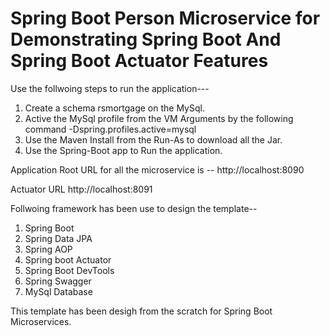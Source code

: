 # Spring Boot Person Microservice for Demonstrating Spring Boot And Spring Boot Actuator Features


Use the follwoing steps to run the application---

1) Create a schema rsmortgage on the MySql.
2) Active the MySql profile from the VM Arguments by the following command
   -Dspring.profiles.active=mysql
3) Use the Maven Install from the Run-As to download all the Jar.
4) Use the Spring-Boot app to Run the application.

Application Root URL for all the microservice is --
http://localhost:8090

Actuator URL
http://localhost:8091


Follwoing framework has been use to design the template--

1) Spring Boot
2) Spring Data JPA
3) Spring AOP
4) Spring boot Actuator
5) Spring Boot DevTools
6) Spring Swagger
7) MySql Database


This template has been desigh from the scratch for Spring Boot Microservices.






